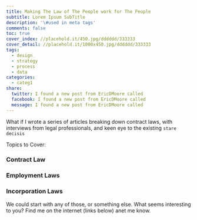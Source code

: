 ```yaml
---
title: Making The Law of The People work for The People
subtitle: Lorem Ipsum SubTitle
description: '\#used in meta tags'
comments: false
toc: true
cover_index: //placehold.it/450.jpg/dddddd/333333
cover_detail: //placehold.it/1000x450.jpg/dddddd/333333
tags:
  - design
  - strategy
  - process
  - data
categories:
  - categ1
share:
  twitter: I found a new post from EricDMoore called
  facebook: I found a new post from EricDMoore called
  message: I found a new post from EricDMoore called
---
```


What if I wrote a series of articles breaking down contract laws,  with interviews from legal professionals, and keen eye to the existing `stare decisis`

Topics to Cover:

### Contract Law

### Employment Laws

### Incorporation Laws

<!-- more -->

We could start with any of those, or something else. What seems interesting to you? Find me on the internet (links below) anet me know.
